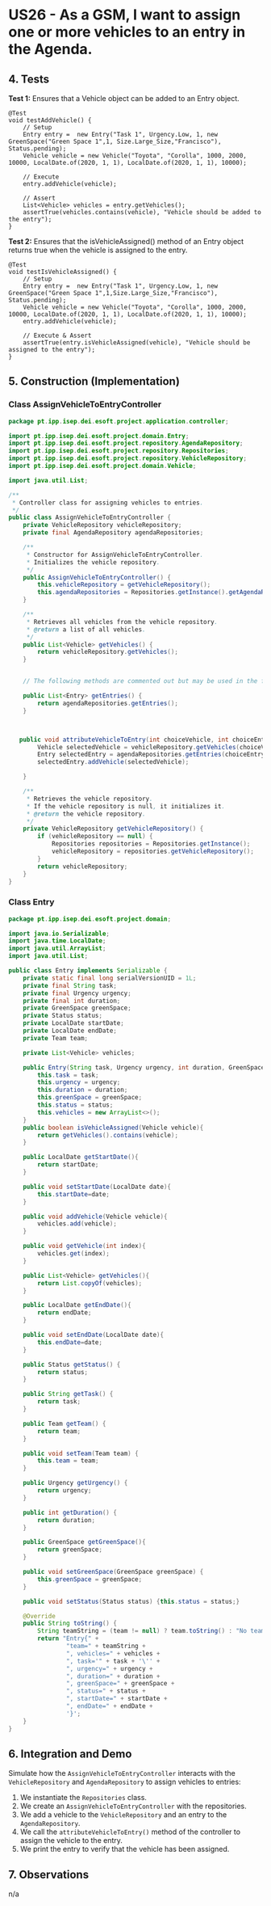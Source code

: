 # US26 - As a GSM, I want to assign one or more vehicles to an entry in the Agenda.

## 4. Tests

**Test 1:** Ensures that a Vehicle object can be added to an Entry object.

    @Test
    void testAddVehicle() {
        // Setup
        Entry entry =  new Entry("Task 1", Urgency.Low, 1, new GreenSpace("Green Space 1",1, Size.Large_Size,"Francisco"), Status.pending);
        Vehicle vehicle = new Vehicle("Toyota", "Corolla", 1000, 2000, 10000, LocalDate.of(2020, 1, 1), LocalDate.of(2020, 1, 1), 10000);

        // Execute
        entry.addVehicle(vehicle);

        // Assert
        List<Vehicle> vehicles = entry.getVehicles();
        assertTrue(vehicles.contains(vehicle), "Vehicle should be added to the entry");
    }


**Test 2:** Ensures that the isVehicleAssigned() method of an Entry object returns true when the vehicle is assigned to the entry.

    @Test
    void testIsVehicleAssigned() {
        // Setup
        Entry entry =  new Entry("Task 1", Urgency.Low, 1, new GreenSpace("Green Space 1",1,Size.Large_Size,"Francisco"), Status.pending);
        Vehicle vehicle = new Vehicle("Toyota", "Corolla", 1000, 2000, 10000, LocalDate.of(2020, 1, 1), LocalDate.of(2020, 1, 1), 10000);
        entry.addVehicle(vehicle);

        // Execute & Assert
        assertTrue(entry.isVehicleAssigned(vehicle), "Vehicle should be assigned to the entry");
    }



## 5. Construction (Implementation)

### Class AssignVehicleToEntryController

```java
package pt.ipp.isep.dei.esoft.project.application.controller;

import pt.ipp.isep.dei.esoft.project.domain.Entry;
import pt.ipp.isep.dei.esoft.project.repository.AgendaRepository;
import pt.ipp.isep.dei.esoft.project.repository.Repositories;
import pt.ipp.isep.dei.esoft.project.repository.VehicleRepository;
import pt.ipp.isep.dei.esoft.project.domain.Vehicle;

import java.util.List;

/**
 * Controller class for assigning vehicles to entries.
 */
public class AssignVehicleToEntryController {
    private VehicleRepository vehicleRepository;
    private final AgendaRepository agendaRepositories;

    /**
     * Constructor for AssignVehicleToEntryController.
     * Initializes the vehicle repository.
     */
    public AssignVehicleToEntryController() {
        this.vehicleRepository = getVehicleRepository();
        this.agendaRepositories = Repositories.getInstance().getAgendaRepository();
    }

    /**
     * Retrieves all vehicles from the vehicle repository.
     * @return a list of all vehicles.
     */
    public List<Vehicle> getVehicles() {
        return vehicleRepository.getVehicles();
    }


    // The following methods are commented out but may be used in the future.

    public List<Entry> getEntries() {
        return agendaRepositories.getEntries();
    }



   public void attributeVehicleToEntry(int choiceVehicle, int choiceEntry){
        Vehicle selectedVehicle = vehicleRepository.getVehicles(choiceVehicle);
        Entry selectedEntry = agendaRepositories.getEntries(choiceEntry);
        selectedEntry.addVehicle(selectedVehicle);

    }

    /**
     * Retrieves the vehicle repository.
     * If the vehicle repository is null, it initializes it.
     * @return the vehicle repository.
     */
    private VehicleRepository getVehicleRepository() {
        if (vehicleRepository == null) {
            Repositories repositories = Repositories.getInstance();
            vehicleRepository = repositories.getVehicleRepository();
        }
        return vehicleRepository;
    }
}
```
### Class Entry

```java
package pt.ipp.isep.dei.esoft.project.domain;

import java.io.Serializable;
import java.time.LocalDate;
import java.util.ArrayList;
import java.util.List;

public class Entry implements Serializable {
    private static final long serialVersionUID = 1L;
    private final String task;
    private final Urgency urgency;
    private final int duration;
    private GreenSpace greenSpace;
    private Status status;
    private LocalDate startDate;
    private LocalDate endDate;
    private Team team;

    private List<Vehicle> vehicles;

    public Entry(String task, Urgency urgency, int duration, GreenSpace greenSpace, Status status) {
        this.task = task;
        this.urgency = urgency;
        this.duration = duration;
        this.greenSpace = greenSpace;
        this.status = status;
        this.vehicles = new ArrayList<>();
    }
    public boolean isVehicleAssigned(Vehicle vehicle){
        return getVehicles().contains(vehicle);
    }

    public LocalDate getStartDate(){
        return startDate;
    }

    public void setStartDate(LocalDate date){
        this.startDate=date;
    }

    public void addVehicle(Vehicle vehicle){
        vehicles.add(vehicle);
    }

    public void getVehicle(int index){
        vehicles.get(index);
    }

    public List<Vehicle> getVehicles(){
        return List.copyOf(vehicles);
    }

    public LocalDate getEndDate(){
        return endDate;
    }

    public void setEndDate(LocalDate date){
        this.endDate=date;
    }

    public Status getStatus() {
        return status;
    }

    public String getTask() {
        return task;
    }

    public Team getTeam() {
        return team;
    }

    public void setTeam(Team team) {
        this.team = team;
    }

    public Urgency getUrgency() {
        return urgency;
    }

    public int getDuration() {
        return duration;
    }

    public GreenSpace getGreenSpace(){
        return greenSpace;
    }

    public void setGreenSpace(GreenSpace greenSpace) {
        this.greenSpace = greenSpace;
    }

    public void setStatus(Status status) {this.status = status;}

    @Override
    public String toString() {
        String teamString = (team != null) ? team.toString() : "No team assigned";
        return "Entry{" +
                "team=" + teamString +
                ", vehicles=" + vehicles +
                ", task='" + task + '\'' +
                ", urgency=" + urgency +
                ", duration=" + duration +
                ", greenSpace=" + greenSpace +
                ", status=" + status +
                ", startDate=" + startDate +
                ", endDate=" + endDate +
                '}';
    }
}

```

## 6. Integration and Demo

Simulate how the `AssignVehicleToEntryController` interacts with the `VehicleRepository` and `AgendaRepository` to assign vehicles to entries:

1. We instantiate the `Repositories` class.
2. We create an `AssignVehicleToEntryController` with the repositories.
3. We add a vehicle to the `VehicleRepository` and an entry to the `AgendaRepository`.
4. We call the `attributeVehicleToEntry()` method of the controller to assign the vehicle to the entry.
5. We print the entry to verify that the vehicle has been assigned.
## 7. Observations

n/a
